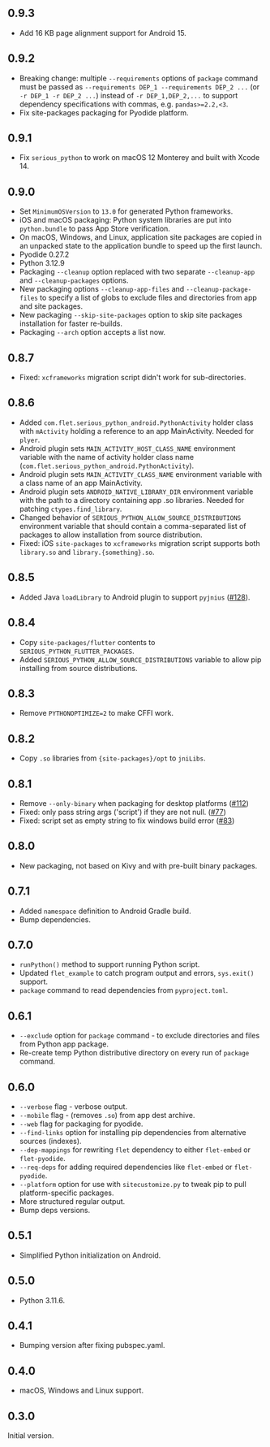 ## 0.9.3

* Add 16 KB page alignment support for Android 15.

## 0.9.2

* Breaking change: multiple `--requirements` options of `package` command must be passed as `--requirements DEP_1 --requirements DEP_2 ...` (or `-r DEP_1 -r DEP_2 ...`) instead of `-r DEP_1,DEP_2,...` to support dependency specifications with commas, e.g. `pandas>=2.2,<3`.
* Fix site-packages packaging for Pyodide platform.

## 0.9.1

* Fix `serious_python` to work on macOS 12 Monterey and built with Xcode 14.

## 0.9.0

* Set `MinimumOSVersion` to `13.0` for generated Python frameworks.
* iOS and macOS packaging: Python system libraries are put into `python.bundle` to pass App Store verification.
* On macOS, Windows, and Linux, application site packages are copied in an unpacked state to the application bundle to speed up the first launch.
* Pyodide 0.27.2
* Python 3.12.9
* Packaging `--cleanup` option replaced with two separate `--cleanup-app` and `--cleanup-packages` options.
* New packaging options `--cleanup-app-files` and `--cleanup-package-files` to specify a list of globs to exclude files and directories from app and site packages.
* New packaging `--skip-site-packages` option to skip site packages installation for faster re-builds.
* Packaging `--arch` option accepts a list now.

## 0.8.7

* Fixed: `xcframeworks` migration script didn't work for sub-directories.

## 0.8.6

* Added `com.flet.serious_python_android.PythonActivity` holder class with `mActivity` holding a reference to an app MainActivity. Needed for `plyer`.
* Android plugin sets `MAIN_ACTIVITY_HOST_CLASS_NAME` environment variable with the name of activity holder class name (`com.flet.serious_python_android.PythonActivity`).
* Android plugin sets `MAIN_ACTIVITY_CLASS_NAME` environment variable with a class name of an app MainActivity.
* Android plugin sets `ANDROID_NATIVE_LIBRARY_DIR` environment variable with the path to a directory containing app .so libraries. Needed for patching `ctypes.find_library`.
* Changed behavior of `SERIOUS_PYTHON_ALLOW_SOURCE_DISTRIBUTIONS` environment variable that should contain a comma-separated list of packages to allow installation from source distribution.
* Fixed: iOS `site-packages` to `xcframeworks` migration script supports both `library.so` and `library.{something}.so`.

## 0.8.5

* Added Java `loadLibrary` to Android plugin to support `pyjnius` ([#128](https://github.com/flet-dev/serious-python/issues/128)).

## 0.8.4

* Copy `site-packages/flutter` contents to `SERIOUS_PYTHON_FLUTTER_PACKAGES`.
* Added `SERIOUS_PYTHON_ALLOW_SOURCE_DISTRIBUTIONS` variable to allow pip installing from source distributions.

## 0.8.3

* Remove `PYTHONOPTIMIZE=2` to make CFFI work.

## 0.8.2

* Copy `.so` libraries from `{site-packages}/opt` to `jniLibs`.

## 0.8.1

* Remove `--only-binary` when packaging for desktop platforms ([#112](https://github.com/flet-dev/serious-python/issues/112))
* Fixed: only pass string args ('script') if they are not null. ([#77](https://github.com/flet-dev/serious-python/issues/77))
* Fixed: script set as empty string to fix windows build error ([#83](https://github.com/flet-dev/serious-python/issues/83))

## 0.8.0

* New packaging, not based on Kivy and with pre-built binary packages.

## 0.7.1

* Added `namespace` definition to Android Gradle build.
* Bump dependencies.

## 0.7.0

* `runPython()` method to support running Python script.
* Updated `flet_example` to catch program output and errors, `sys.exit()` support.
* `package` command to read dependencies from `pyproject.toml`.

## 0.6.1

* `--exclude` option for `package` command - to exclude directories and files from Python app package.
* Re-create temp Python distributive directory on every run of `package` command.

## 0.6.0

* `--verbose` flag - verbose output.
* `--mobile` flag - (removes `.so`) from app dest archive.
* `--web` flag for packaging for pyodide.
* `--find-links` option for installing pip dependencies from alternative sources (indexes).
* `--dep-mappings` for rewriting `flet` dependency to either `flet-embed` or `flet-pyodide`.
* `--req-deps` for adding required dependencies like `flet-embed` or `flet-pyodide`.
* `--platform` option for use with `sitecustomize.py` to tweak pip to pull platform-specific packages.
* More structured regular output.
* Bump deps versions.

## 0.5.1

* Simplified Python initialization on Android.

## 0.5.0

* Python 3.11.6.

## 0.4.1

* Bumping version after fixing pubspec.yaml.

## 0.4.0

* macOS, Windows and Linux support.

## 0.3.0

Initial version.